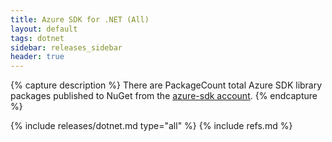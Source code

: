 ```yaml
---
title: Azure SDK for .NET (All)
layout: default
tags: dotnet
sidebar: releases_sidebar
header: true
---
```

{% capture description %}
There are PackageCount total Azure SDK library packages published to NuGet from the [azure-sdk account](https://www.nuget.org/profiles/azure-sdk).
{% endcapture %}

{% include releases/dotnet.md type="all" %}
{% include refs.md %}

